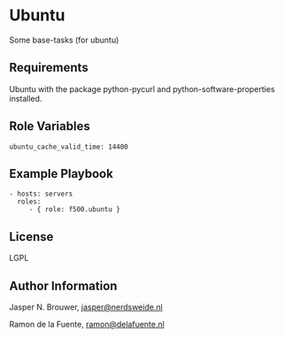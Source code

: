 Ubuntu
========

Some base-tasks (for ubuntu)

Requirements
------------

Ubuntu with the package python-pycurl and python-software-properties installed.

Role Variables
--------------

    ubuntu_cache_valid_time: 14400

Example Playbook
-------------------------

    - hosts: servers
      roles:
         - { role: f500.ubuntu }

License
-------

LGPL

Author Information
------------------

Jasper N. Brouwer, jasper@nerdsweide.nl

Ramon de la Fuente, ramon@delafuente.nl
